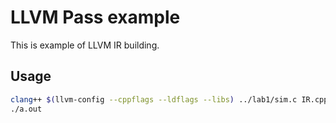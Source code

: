 # LLVM Pass example
This is example of LLVM IR building.

## Usage
```bash
clang++ $(llvm-config --cppflags --ldflags --libs) ../lab1/sim.c IR.cpp -lSDL2
./a.out
```